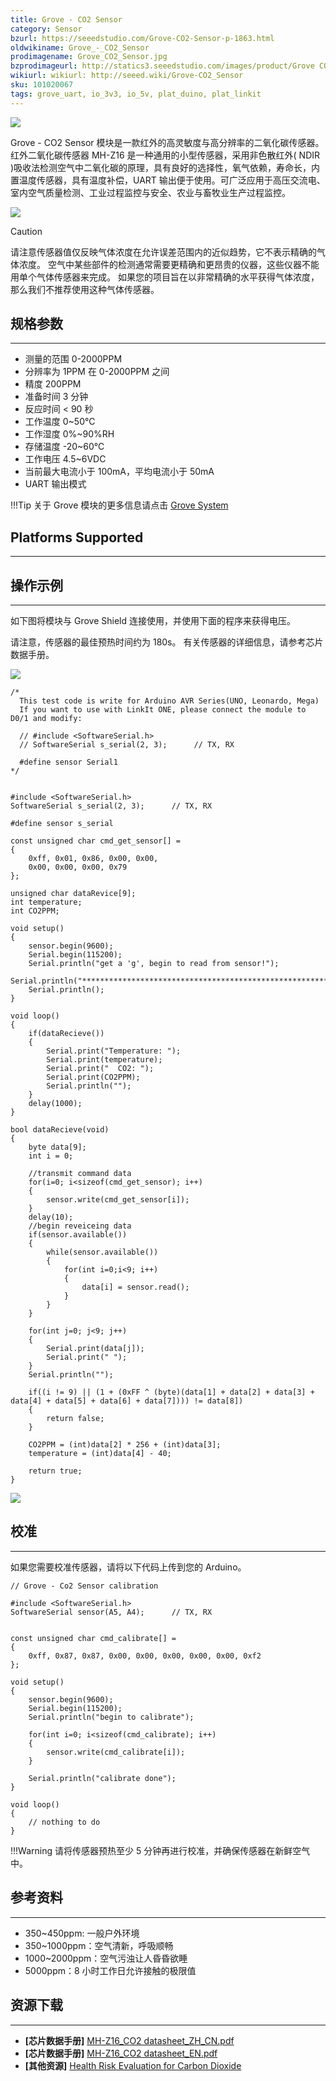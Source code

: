 ```yaml
---
title: Grove - CO2 Sensor
category: Sensor
bzurl: https://seeedstudio.com/Grove-CO2-Sensor-p-1863.html
oldwikiname: Grove_-_CO2_Sensor
prodimagename: Grove_CO2_Sensor.jpg
bzprodimageurl: http://statics3.seeedstudio.com/images/product/Grove CO2 Sensor.jpg
wikiurl: wikiurl: http://seeed.wiki/Grove-CO2_Sensor
sku: 101020067
tags: grove_uart, io_3v3, io_5v, plat_duino, plat_linkit
---
```


![](https://raw.githubusercontent.com/SeeedDocument/Grove-CO2_Sensor/master/img/Grove_CO2_Sensor.jpg)

Grove - CO2 Sensor 模块是一款红外的高灵敏度与高分辨率的二氧化碳传感器。红外二氧化碳传感器 MH-Z16 是一种通用的小型传感器，采用非色散红外( NDIR )吸收法检测空气中二氧化碳的原理，具有良好的选择性，氧气依赖，寿命长，内置温度传感器，具有温度补偿，UART 输出便于使用。可广泛应用于高压交流电、室内空气质量检测、工业过程监控与安全、农业与畜牧业生产过程监控。

[![](https://github.com/SeeedDocument/wiki_chinese/raw/master/docs/images/click_to_buy.PNG)](https://item.taobao.com/item.htm?spm=a1z10.3-c.w4002-11172317909.10.2b000cc1zdAduU&id=45476707662)

<div class="admonition warning">
<p class="admonition-title">Caution</p>
请注意传感器值仅反映气体浓度在允许误差范围内的近似趋势，它不表示精确的气体浓度。 空气中某些部件的检测通常需要更精确和更昂贵的仪器，这些仪器不能用单个气体传感器来完成。 如果您的项目旨在以非常精确的水平获得气体浓度，那么我们不推荐使用这种气体传感器。
</div>

## 规格参数
-------------

-   测量的范围 0-2000PPM
-   分辨率为 1PPM 在 0-2000PPM 之间
-   精度 200PPM
-   准备时间 3 分钟
-   反应时间 < 90 秒
-   工作温度 0~50℃
-   工作湿度 0%~90%RH
-   存储温度 -20~60℃
-   工作电压 4.5~6VDC
-   当前最大电流小于 100mA，平均电流小于 50mA
-   UART 输出模式

!!!Tip
     关于 Grove 模块的更多信息请点击 [Grove System](http://seeed.wiki/Grove_System/)

## Platforms Supported
-------------------

## 操作示例
-------------

如下图将模块与 Grove Shield 连接使用，并使用下面的程序来获得电压。

请注意，传感器的最佳预热时间约为 180s。 有关传感器的详细信息，请参考芯片数据手册。

![](https://raw.githubusercontent.com/SeeedDocument/Grove-CO2_Sensor/master/img/5.jpg)

```
/*
  This test code is write for Arduino AVR Series(UNO, Leonardo, Mega)
  If you want to use with LinkIt ONE, please connect the module to D0/1 and modify:

  // #include <SoftwareSerial.h>
  // SoftwareSerial s_serial(2, 3);      // TX, RX

  #define sensor Serial1
*/


#include <SoftwareSerial.h>
SoftwareSerial s_serial(2, 3);      // TX, RX

#define sensor s_serial

const unsigned char cmd_get_sensor[] =
{
    0xff, 0x01, 0x86, 0x00, 0x00,
    0x00, 0x00, 0x00, 0x79
};

unsigned char dataRevice[9];
int temperature;
int CO2PPM;

void setup()
{
    sensor.begin(9600);
    Serial.begin(115200);
    Serial.println("get a 'g', begin to read from sensor!");
    Serial.println("********************************************************");
    Serial.println();
}

void loop()
{
    if(dataRecieve())
    {
        Serial.print("Temperature: ");
        Serial.print(temperature);
        Serial.print("  CO2: ");
        Serial.print(CO2PPM);
        Serial.println("");
    }
    delay(1000);
}

bool dataRecieve(void)
{
    byte data[9];
    int i = 0;

    //transmit command data
    for(i=0; i<sizeof(cmd_get_sensor); i++)
    {
        sensor.write(cmd_get_sensor[i]);
    }
    delay(10);
    //begin reveiceing data
    if(sensor.available())
    {
        while(sensor.available())
        {
            for(int i=0;i<9; i++)
            {
                data[i] = sensor.read();
            }
        }
    }

    for(int j=0; j<9; j++)
    {
        Serial.print(data[j]);
        Serial.print(" ");
    }
    Serial.println("");

    if((i != 9) || (1 + (0xFF ^ (byte)(data[1] + data[2] + data[3] + data[4] + data[5] + data[6] + data[7]))) != data[8])
    {
        return false;
    }

    CO2PPM = (int)data[2] * 256 + (int)data[3];
    temperature = (int)data[4] - 40;

    return true;
}
```

![](https://raw.githubusercontent.com/SeeedDocument/Grove-CO2_Sensor/master/img/Uart_co2.jpg)

## 校准
------------
如果您需要校准传感器，请将以下代码上传到您的 Arduino。

```
// Grove - Co2 Sensor calibration

#include <SoftwareSerial.h>
SoftwareSerial sensor(A5, A4);      // TX, RX


const unsigned char cmd_calibrate[] =
{
    0xff, 0x87, 0x87, 0x00, 0x00, 0x00, 0x00, 0x00, 0xf2
};

void setup()
{
    sensor.begin(9600);
    Serial.begin(115200);
    Serial.println("begin to calibrate");

    for(int i=0; i<sizeof(cmd_calibrate); i++)
    {
        sensor.write(cmd_calibrate[i]);
    }

    Serial.println("calibrate done");
}

void loop()
{
    // nothing to do
}
```

!!!Warning
    请将传感器预热至少 5 分钟再进行校准，并确保传感器在新鲜空气中。

## 参考资料
---------

-   350~450ppm: 一般户外环境
-   350~1000ppm：空气清新，呼吸顺畅
-   1000~2000ppm：空气污浊让人昏昏欲睡
-   5000ppm：8 小时工作日允许接触的极限值

## 资源下载
---------

-   **[芯片数据手册]** [MH-Z16\_CO2 datasheet\_ZH\_CN.pdf](https://raw.githubusercontent.com/SeeedDocument/Grove-CO2_Sensor/master/res/MH-Z16_CO2.pdf)
-   **[芯片数据手册]** [MH-Z16\_CO2 datasheet\_EN.pdf](https://raw.githubusercontent.com/SeeedDocument/Grove-CO2_Sensor/master/res/MH-Z16_CO2_datasheet_EN.pdf)
-   **[其他资源]** [Health Risk Evaluation for Carbon Dioxide](http://www.blm.gov/style/medialib/blm/wy/information/NEPA/cfodocs/howell.Par.2800.File.dat/25apxC.pdf)

<!-- This Markdown file was created from http://www.seeedstudio.com/wiki/Grove_-_CO2_Sensor -->
